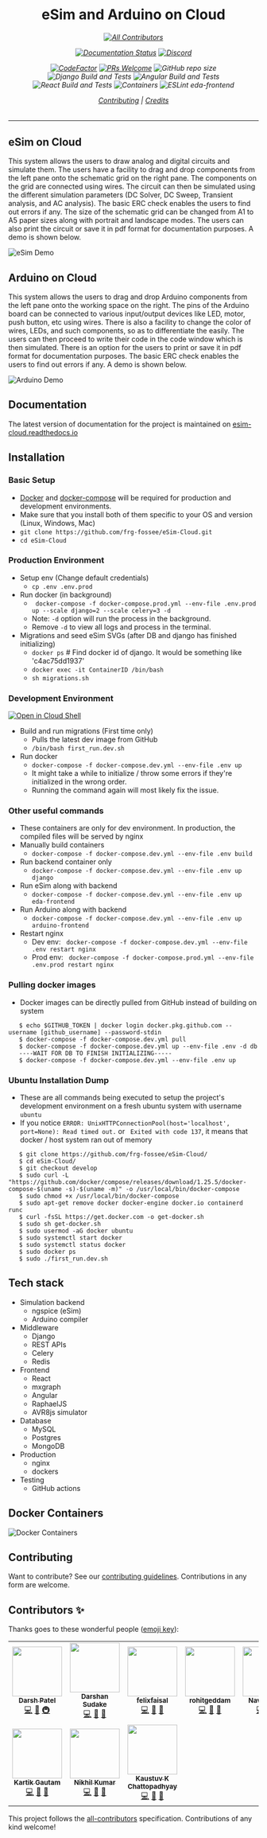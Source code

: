 <h1 align="center"> 
eSim and Arduino on Cloud 
</h1>
<h6 align="center"> 

<!-- ALL-CONTRIBUTORS-BADGE:START - Do not remove or modify this section -->
[![All Contributors](https://img.shields.io/badge/all_contributors-9-orange.svg?style=flat-square)](#contributors-)
<!-- ALL-CONTRIBUTORS-BADGE:END -->

[![Documentation Status](https://readthedocs.org/projects/esim-cloud/badge/?version=latest)](https://esim-cloud.readthedocs.io/en/latest/?badge=latest)
[![Discord](https://img.shields.io/discord/737767491266281583?color=blue&label=chat%20with%20us&logo=discord)](https://discord.gg/cZbDD8K)

[![CodeFactor](https://www.codefactor.io/repository/github/frg-fossee/esim-cloud/badge)](https://www.codefactor.io/repository/github/frg-fossee/esim-cloud)
[![PRs Welcome](https://img.shields.io/badge/PRs-welcome-important)](https://img.shields.io/badge/PRs-welcome-important)
![GitHub repo size](https://img.shields.io/github/repo-size/frg-fossee/eSim-Cloud?color=ff69b4&logo=git&logoColor=ff69b4)
![Django Build and Tests](https://github.com/frg-fossee/eSim-Cloud/workflows/Django%20Build%20and%20Tests/badge.svg?branch=develop)
![Angular Build and Tests](https://github.com/frg-fossee/eSim-Cloud/workflows/Angular%20Build%20and%20Tests/badge.svg?branch=develop)
![React Build and Tests](https://github.com/frg-fossee/eSim-Cloud/workflows/React%20Build%20and%20Tests/badge.svg?branch=develop)
![Containers](https://github.com/frg-fossee/eSim-Cloud/workflows/Containers/badge.svg)
![ESLint eda-frontend](https://github.com/frg-fossee/eSim-Cloud/workflows/ESLint%20eda-frontend/badge.svg?branch=develop)

[Contributing](#Contributing) | [Credits](#Credits)
</h6>

---

## eSim on Cloud
This system allows the users to draw analog and digital circuits and simulate them. The users have a facility to drag and drop components from the left pane onto the schematic grid on the right pane. The components on the grid are connected using wires. The circuit can then be simulated using the different simulation parameters (DC Solver, DC Sweep, Transient analysis, and AC analysis). The basic ERC check enables the users to find out errors if any. The size of the schematic grid can be changed from A1 to A5 paper sizes along with portrait and landscape modes. The users can also print the circuit or save it in pdf format for documentation purposes. A demo is shown below.

![eSim Demo](demo/demo-esim.gif)

## Arduino on Cloud
This system allows the users to drag and drop Arduino components from the left pane onto the working space on the right. The pins of the Arduino board can be connected to various input/output devices like LED, motor, push button, etc using wires. There is also a facility to change the color of wires, LEDs, and such components, so as to differentiate the easily. The users can then proceed to write their code in the code window which is then simulated. There is an option for the users to print or save it in pdf format for documentation purposes. The basic ERC check enables the users to find out errors if any. A demo is shown below.

![Arduino Demo](demo/demo-arduino.gif)

## Documentation 

The latest version of documentation for the project is maintained on [esim-cloud.readthedocs.io](https://esim-cloud.readthedocs.io/)

## Installation

### Basic Setup
* [Docker](https://docs.docker.com/get-docker/) and [docker-compose](https://docs.docker.com/compose/install/) will be required for production and development environments. 
* Make sure that you install both of them specific to your OS and version (Linux, Windows, Mac)
* ```git clone https://github.com/frg-fossee/eSim-Cloud.git```
* ```cd eSim-Cloud```

### Production Environment
* Setup env (Change default credentials)
  * ``` cp .env .env.prod ```
* Run docker (in background) 
  * ``` docker-compose -f docker-compose.prod.yml --env-file .env.prod up --scale django=2 --scale celery=3 -d```
  * Note: ```-d``` option will run the process in the background. 
  * Remove ```-d``` to view all logs and process in the terminal.
* Migrations and seed eSim SVGs (after DB and django has finished initializing)
   * ```docker ps```  # Find docker id of django. It would be something like 'c4ac75dd1937'
   * ```docker exec -it ContainerID /bin/bash```
   * ```sh migrations.sh```

### Development Environment
[![Open in Cloud Shell](https://gstatic.com/cloudssh/images/open-btn.svg)](https://ssh.cloud.google.com/cloudshell/editor?cloudshell_git_repo=https%3A%2F%2Fgithub.com%2Ffrg-fossee%2FeSim-Cloud&cloudshell_git_branch=develop&cloudshell_print=first_run.dev.sh&cloudshell_tutorial=README.md)

* Build and run migrations (First time only)
  * Pulls the latest dev image from GitHub
  * ``` /bin/bash first_run.dev.sh ``` 
* Run docker
  * ``` docker-compose -f docker-compose.dev.yml --env-file .env up ```  
  * It might take a while to initialize / throw some errors if they're initialized in the wrong order.
  * Running the command again will most likely fix the issue.

### Other useful commands
* These containers are only for dev environment. In production, the compiled files will be served by nginx
* Manually build containers
  * ```docker-compose -f docker-compose.dev.yml --env-file .env build```
* Run backend container only
  * ```docker-compose -f docker-compose.dev.yml --env-file .env up django```
* Run eSim along with backend
  * ``` docker-compose -f docker-compose.dev.yml --env-file .env up eda-frontend ```
* Run Arduino along with backend
  * ``` docker-compose -f docker-compose.dev.yml --env-file .env up arduino-frontend ```
* Restart nginx
  * Dev env: ``` docker-compose -f docker-compose.dev.yml --env-file .env restart nginx```
  * Prod env: ``` docker-compose -f docker-compose.prod.yml --env-file .env.prod restart nginx``` 

### Pulling docker images
* Docker images can be directly pulled from GitHub instead of building on system
```console
   $ echo $GITHUB_TOKEN | docker login docker.pkg.github.com --username [github_username] --password-stdin
   $ docker-compose -f docker-compose.dev.yml pull
   $ docker-compose -f docker-compose.dev.yml up --env-file .env -d db
   ----WAIT FOR DB TO FINISH INITIALIZING-----
   $ docker-compose -f docker-compose.dev.yml --env-file .env up
```

### Ubuntu Installation Dump
* These are all commands being executed to setup the project's development environment on a fresh ubuntu system with username ```ubuntu```
* If you notice ``` ERROR: UnixHTTPConnectionPool(host='localhost', port=None): Read timed out. ``` or ``` Exited with code 137```, it means that docker / host system ran out of memory

```console
   $ git clone https://github.com/frg-fossee/eSim-Cloud/
   $ cd eSim-Cloud/
   $ git checkout develop
   $ sudo curl -L "https://github.com/docker/compose/releases/download/1.25.5/docker-compose-$(uname -s)-$(uname -m)" -o /usr/local/bin/docker-compose
   $ sudo chmod +x /usr/local/bin/docker-compose
   $ sudo apt-get remove docker docker-engine docker.io containerd runc
   $ curl -fsSL https://get.docker.com -o get-docker.sh
   $ sudo sh get-docker.sh
   $ sudo usermod -aG docker ubuntu
   $ sudo systemctl start docker
   $ sudo systemctl status docker
   $ sudo docker ps
   $ sudo ./first_run.dev.sh
```

## Tech stack
* Simulation backend
  * ngspice (eSim)
  * Arduino compiler 
* Middleware
  * Django 
  * REST APIs 
  * Celery 
  * Redis 
* Frontend
  * React
  * mxgraph
  * Angular
  * RaphaelJS
  * AVR8js simulator
* Database
  * MySQL
  * Postgres
  * MongoDB
* Production
  * nginx
  * dockers
* Testing
  * GitHub actions  

## Docker Containers
![Docker Containers](docs/images/docker.png)

## Contributing 
Want to contribute? See our [contributing guidelines](CONTRIBUTING.md). Contributions in any form are welcome.

## Contributors ✨

Thanks goes to these wonderful people ([emoji key](https://allcontributors.org/docs/en/emoji-key)):

<!-- ALL-CONTRIBUTORS-LIST:START - Do not remove or modify this section -->
<!-- prettier-ignore-start -->
<!-- markdownlint-disable -->
<table>
  <tr>
    <td align="center"><a href="http://darshkpatel.com"><img src="https://avatars.githubusercontent.com/u/11258286?v=4?s=100" width="100px;" alt=""/><br /><sub><b>Darsh Patel</b></sub></a><br /><a href="https://github.com/frg-fossee/eSim-Cloud/commits?author=darshkpatel" title="Code">💻</a> <a href="https://github.com/frg-fossee/eSim-Cloud/commits?author=darshkpatel" title="Documentation">📖</a> <a href="#infra-darshkpatel" title="Infrastructure (Hosting, Build-Tools, etc)">🚇</a></td>
    <td align="center"><a href="https://www.linkedin.com/in/darshan-sudake-a640ba1b1/"><img src="https://avatars.githubusercontent.com/u/42094875?v=4?s=100" width="100px;" alt=""/><br /><sub><b>Darshan Sudake</b></sub></a><br /><a href="https://github.com/frg-fossee/eSim-Cloud/commits?author=dssudake" title="Code">💻</a> <a href="https://github.com/frg-fossee/eSim-Cloud/commits?author=dssudake" title="Documentation">📖</a> <a href="#design-dssudake" title="Design">🎨</a></td>
    <td align="center"><a href="https://felixfaisal.github.io/"><img src="https://avatars.githubusercontent.com/u/42486737?v=4?s=100" width="100px;" alt=""/><br /><sub><b>felixfaisal</b></sub></a><br /><a href="https://github.com/frg-fossee/eSim-Cloud/commits?author=felixfaisal" title="Code">💻</a> <a href="https://github.com/frg-fossee/eSim-Cloud/commits?author=felixfaisal" title="Documentation">📖</a> <a href="#design-felixfaisal" title="Design">🎨</a></td>
    <td align="center"><a href="https://github.com/rohitgeddam"><img src="https://avatars.githubusercontent.com/u/48797475?v=4?s=100" width="100px;" alt=""/><br /><sub><b>rohitgeddam</b></sub></a><br /><a href="https://github.com/frg-fossee/eSim-Cloud/commits?author=rohitgeddam" title="Code">💻</a> <a href="https://github.com/frg-fossee/eSim-Cloud/commits?author=rohitgeddam" title="Documentation">📖</a> <a href="#design-rohitgeddam" title="Design">🎨</a></td>
    <td align="center"><a href="http://navonildas.github.io/"><img src="https://avatars.githubusercontent.com/u/29132316?v=4?s=100" width="100px;" alt=""/><br /><sub><b>Navonil Das</b></sub></a><br /><a href="https://github.com/frg-fossee/eSim-Cloud/commits?author=NavonilDas" title="Code">💻</a> <a href="https://github.com/frg-fossee/eSim-Cloud/commits?author=NavonilDas" title="Documentation">📖</a> <a href="#design-NavonilDas" title="Design">🎨</a></td>
    <td align="center"><a href="https://github.com/meet-10"><img src="https://avatars.githubusercontent.com/u/61341284?v=4?s=100" width="100px;" alt=""/><br /><sub><b>Meet10</b></sub></a><br /><a href="https://github.com/frg-fossee/eSim-Cloud/commits?author=meet-10" title="Code">💻</a> <a href="https://github.com/frg-fossee/eSim-Cloud/commits?author=meet-10" title="Documentation">📖</a> <a href="#design-meet-10" title="Design">🎨</a></td>
    <td align="center"><a href="https://github.com/gupta-arpit"><img src="https://avatars.githubusercontent.com/u/12170429?v=4?s=100" width="100px;" alt=""/><br /><sub><b>gupta-arpit</b></sub></a><br /><a href="https://github.com/frg-fossee/eSim-Cloud/commits?author=gupta-arpit" title="Code">💻</a> <a href="#design-gupta-arpit" title="Design">🎨</a></td>
  </tr>
  <tr>
    <td align="center"><a href="http://ikartikgautam.web.app/"><img src="https://avatars.githubusercontent.com/u/39825660?v=4?s=100" width="100px;" alt=""/><br /><sub><b>Kartik Gautam</b></sub></a><br /><a href="https://github.com/frg-fossee/eSim-Cloud/commits?author=ikartikgautam" title="Code">💻</a> <a href="https://github.com/frg-fossee/eSim-Cloud/commits?author=ikartikgautam" title="Documentation">📖</a> <a href="#design-ikartikgautam" title="Design">🎨</a></td>
    <td align="center"><a href="https://github.com/kumanik5661"><img src="https://avatars.githubusercontent.com/u/42597251?v=4?s=100" width="100px;" alt=""/><br /><sub><b>Nikhil Kumar</b></sub></a><br /><a href="https://github.com/frg-fossee/eSim-Cloud/commits?author=kumanik5661" title="Code">💻</a> <a href="https://github.com/frg-fossee/eSim-Cloud/commits?author=kumanik5661" title="Documentation">📖</a> <a href="#design-kumanik5661" title="Design">🎨</a></td>
    <td align="center"><a href="https://github.com/Kaustuv942"><img src="https://avatars.githubusercontent.com/u/56028031?v=4?s=100" width="100px;" alt=""/><br /><sub><b>Kaustuv K Chattopadhyay</b></sub></a><br /><a href="https://github.com/frg-fossee/eSim-Cloud/commits?author=Kaustuv942" title="Code">💻</a> <a href="https://github.com/frg-fossee/eSim-Cloud/commits?author=Kaustuv942" title="Documentation">📖</a> <a href="#design-Kaustuv942" title="Design">🎨</a></td>
  </tr>
</table>

<!-- markdownlint-restore -->
<!-- prettier-ignore-end -->

<!-- ALL-CONTRIBUTORS-LIST:END -->

This project follows the [all-contributors](https://github.com/all-contributors/all-contributors) specification. Contributions of any kind welcome!
